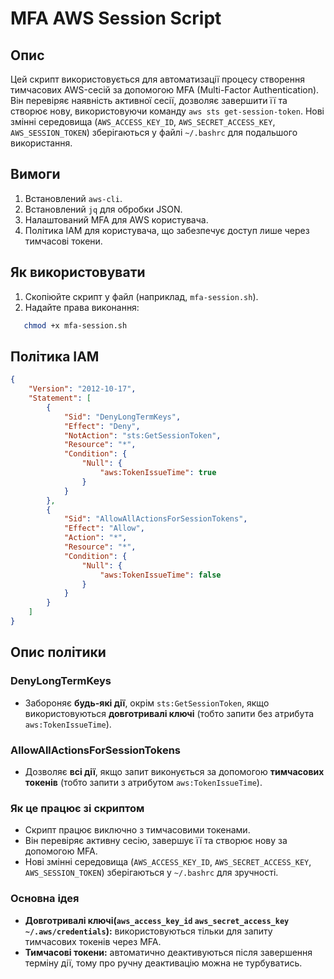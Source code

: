 # MFA AWS Session Script

## Опис

Цей скрипт використовується для автоматизації процесу створення тимчасових AWS-сесій за допомогою MFA (Multi-Factor Authentication). Він перевіряє наявність активної сесії, дозволяє завершити її та створює нову, використовуючи команду `aws sts get-session-token`. Нові змінні середовища (`AWS_ACCESS_KEY_ID`, `AWS_SECRET_ACCESS_KEY`, `AWS_SESSION_TOKEN`) зберігаються у файлі `~/.bashrc` для подальшого використання.

## Вимоги

1. Встановлений `aws-cli`.
2. Встановлений `jq` для обробки JSON.
3. Налаштований MFA для AWS користувача.
4. Політика IAM для користувача, що забезпечує доступ лише через тимчасові токени.

## Як використовувати

1. Скопіюйте скрипт у файл (наприклад, `mfa-session.sh`).
2. Надайте права виконання:  
```bash
   chmod +x mfa-session.sh
```
## Політика IAM

```json
{
    "Version": "2012-10-17",
    "Statement": [
        {
            "Sid": "DenyLongTermKeys",
            "Effect": "Deny",
            "NotAction": "sts:GetSessionToken",
            "Resource": "*",
            "Condition": {
                "Null": {
                    "aws:TokenIssueTime": true
                }
            }
        },
        {
            "Sid": "AllowAllActionsForSessionTokens",
            "Effect": "Allow",
            "Action": "*",
            "Resource": "*",
            "Condition": {
                "Null": {
                    "aws:TokenIssueTime": false
                }
            }
        }
    ]
}
```

## Опис політики

### DenyLongTermKeys
- Забороняє **будь-які дії**, окрім `sts:GetSessionToken`, якщо використовуються **довготривалі ключі** (тобто запити без атрибута `aws:TokenIssueTime`).

### AllowAllActionsForSessionTokens
- Дозволяє **всі дії**, якщо запит виконується за допомогою **тимчасових токенів** (тобто запити з атрибутом `aws:TokenIssueTime`).

### Як це працює зі скриптом

- Скрипт працює виключно з тимчасовими токенами.
- Він перевіряє активну сесію, завершує її та створює нову за допомогою MFA.
- Нові змінні середовища (`AWS_ACCESS_KEY_ID`, `AWS_SECRET_ACCESS_KEY`, `AWS_SESSION_TOKEN`) зберігаються у `~/.bashrc` для зручності.

### Основна ідея

- **Довготривалі ключі(`aws_access_key_id` `aws_secret_access_key` `~/.aws/credentials`):** використовуються тільки для запиту тимчасових токенів через MFA.
- **Тимчасові токени:** автоматично деактивуються після завершення терміну дії, тому про ручну деактивацію можна не турбуватись.





